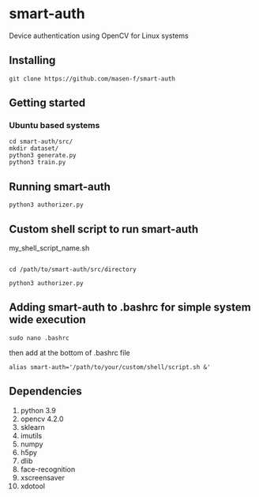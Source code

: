 # smart-auth
Device authentication using OpenCV for Linux systems

## Installing
```
git clone https://github.com/masen-f/smart-auth
```

## Getting started
### Ubuntu based systems
```
cd smart-auth/src/
mkdir dataset/
python3 generate.py
python3 train.py
```

## Running smart-auth
```
python3 authorizer.py
```

## Custom shell script to run smart-auth
my_shell_script_name.sh
```shell

cd /path/to/smart-auth/src/directory

python3 authorizer.py
```

## Adding smart-auth to .bashrc for simple system wide execution
```
sudo nano .bashrc
```
then add at the bottom of .bashrc file
```shell
alias smart-auth='/path/to/your/custom/shell/script.sh &'
```

## Dependencies
1. python 3.9
2. opencv 4.2.0
3. sklearn
4. imutils
5. numpy
6. h5py
7. dlib
8. face-recognition
9. xscreensaver
10. xdotool
